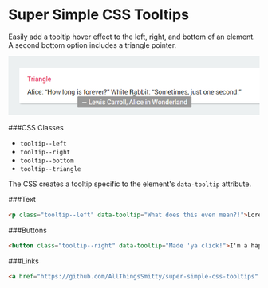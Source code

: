 # Super Simple CSS Tooltips
Easily add a tooltip hover effect to the left, right, and bottom of an element. A second bottom option includes a triangle pointer.

![image of tooltip](https://github.com/AllThingsSmitty/super-simple-css-tooltips/blob/master/img/tooltip.png)

###CSS Classes
* `tooltip--left`
* `tooltip--right`
* `tooltip--bottom`
* `tooltip--triangle`

The CSS creates a tooltip specific to the element's `data-tooltip` attribute. 

###Text
```html
<p class="tooltip--left" data-tooltip="What does this even mean?!">Lorem ipsum dolor sit amet, consectetur adipiscing elit.</p>
```
###Buttons
```html
<button class="tooltip--right" data-tooltip="Made 'ya click!">I'm a happy button</button> 
```
###Links
```html
<a href="https://github.com/AllThingsSmitty/super-simple-css-tooltips" class="tooltip--triangle" data-tooltip="Ha, ha! Yeah boyyy!">Click it, cuz you know you want to!</p>
```
